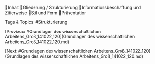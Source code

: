 Inhalt
Gliederung / Strukturierung
Informationsbeschaffung und Zitierweise
Stil und Form
Präsentation

   Tags & Topics:
   #Strukturierung

[Previous: #Grundlagen des wissenschaftlichen Arbeitens_Groß_141022_120](Grundlagen des wissenschaftlichen Arbeitens_Groß_141022_120.md)

[Next: #Grundlagen des wissenschaftlichen Arbeitens_Groß_141022_120](Grundlagen des wissenschaftlichen Arbeitens_Groß_141022_120.md)